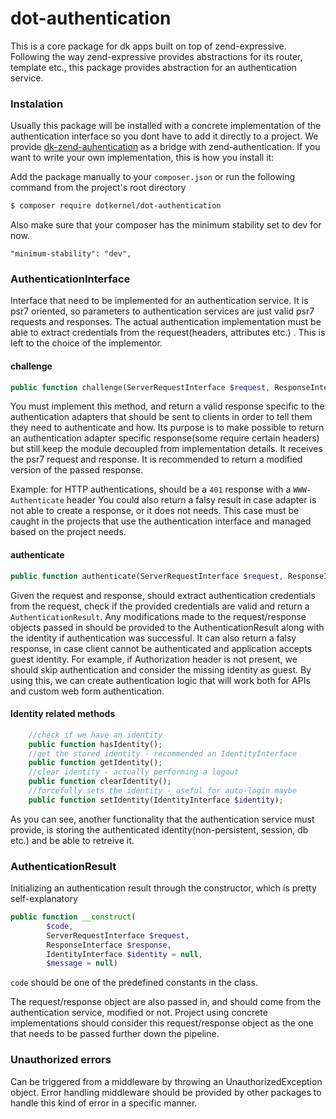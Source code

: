 # dot-authentication

This is a core package for dk apps built on top of zend-expressive. Following the way zend-expressive provides abstractions for its router, template etc., this package provides abstraction for an authentication service. 

### Instalation

Usually this package will be installed with a concrete implementation of the authentication interface so you dont have to add it directly to a project. We provide [dk-zend-auhentication](http://github.com/n3vrax/dk-zend-authentication) as a bridge with zend-authentication. If you want to write your own implementation, this is how you install it:

Add the package manually to your `composer.json` or run the following command from the project's root directory
```bash
$ composer require dotkernel/dot-authentication
```

Also make sure that your composer has the minimum stability set to dev for now.
```
"minimum-stability": "dev",
```

### AuthenticationInterface

Interface that need to be implemented for an authentication service. It is psr7 oriented, so parameters to authentication services are just valid psr7 requests and responses. The actual authentication implementation must be able to extract credentials from the request(headers, attributes etc.) . This is left to the choice of the implementor.

#### challenge
```php
public function challenge(ServerRequestInterface $request, ResponseInterface $response);
```
You must implement this method, and return a valid response specific to the authentication adapters that should be sent to clients in order to tell them they need to authenticate and how. Its purpose is to make possible to return an authentication adapter specific response(some require certain headers) but still keep the module decoupled from implementation details.
It receives the psr7 request and response. It is recommended to return a modified version of the passed response.

Example: for HTTP authentications, should be a `401` response with a `WWW-Authenticate` header
You could also return a falsy result in case adapter is not able to create a response, or it does not needs. This case must be caught in the projects that use the authentication interface and managed based on the project needs.

#### authenticate
```php
public function authenticate(ServerRequestInterface $request, ResponseInterface $response);
```

Given the request and response, should extract authentication credentials from the request, check if the provided credentials are valid and return a `AuthenticationResult`. Any modifications made to the request/response objects passed in should be provided to the AuthenticationResult along with the identity if authentication was successful. It can also return a falsy response, in case client cannot be authenticated and application accepts guest identity. For example, if Authorization header is not present, we should skip authentication and consider the missing identity as guest. By using this, we can create authentication logic that will work both for APIs and custom web form authentication.

#### Identity related methods

```php
    //check if we have an identity
    public function hasIdentity();
    //get the stored identity - recommended an IdentityInterface
    public function getIdentity();
    //clear identity - actually performing a logout
    public function clearIdentity();
    //forcefully sets the identity - useful for auto-login maybe
    public function setIdentity(IdentityInterface $identity);
```

As you can see, another functionality that the authentication service must provide, is storing the authenticated identity(non-persistent, session, db etc.) and be able to retreive it.

### AuthenticationResult

Initializing an authentication result through the constructor, which is pretty self-explanatory
```php
public function __construct(
        $code,
        ServerRequestInterface $request,
        ResponseInterface $response,
        IdentityInterface $identity = null,
        $message = null)
```

`code` should be one of the predefined constants in the class. 

The request/response object are also passed in, and should come from the authentication service, modified or not. Project using concrete implementations should consider this request/response object as the one that needs to be passed further down the pipeline.

### Unauthorized errors

Can be triggered from a middleware by throwing an UnauthorizedException object. Error handling middleware should be provided by other packages to handle this kind of error in a specific manner.


